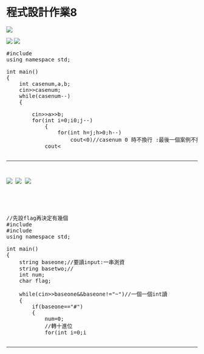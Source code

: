 # 程式設計作業8
![](https://g0v.hackmd.io/_uploads/Sy8Xh997kg.png)

![](https://g0v.hackmd.io/_uploads/BJeEGh99Q1x.png)
![](https://g0v.hackmd.io/_uploads/Sk0PTEsXyg.png)

<pre>
#include<iostream>
using namespace std;

int main()
{
	int casenum,a,b;
	cin>>casenum;
	while(casenum--)
	{
		
		cin>>a>>b;
		for(int i=0;i<b;i++)//印b個波
		{
			for(int j=1;j<=a;j++)
			{
				for(int h=1;h<=j;h++)
					cout<<j;
				cout<<endl;	//每個數字後換行 
			}	
			//*
			//**
			//***
			
			for(int j=a-1;j>0;j--)
			{
				for(int h=j;h>0;h--)
					cout<<j;
				cout<<endl;	//每個數字後換行 
			}
			//**
			//*
			//cout<<endl;//最後一個不換 
			if(i!=b-1)//不適最後一個 波都要換行 :最後一個波不換行 
			{
				cout<<endl;
			}
		}
		//case間要換行 
		if(casenum>0)//casenum 0 時不換行 :最後一個案例不換行 
			cout<<endl;
		 
	}
	
	return 0;
}
</pre>
------
![](https://g0v.hackmd.io/_uploads/BkLlp9c7kl.png)
![](https://g0v.hackmd.io/_uploads/HJl2Io39Xyl.png)
![](https://g0v.hackmd.io/_uploads/SkSdihcQJe.png)
<pre>


//先設flag再決定有幾個
#include<iostream>
#include<string>
using namespace std;

int main()
{
	string baseone;//要讀input:一串測資  
	string basetwo;//
	int num;
	char flag;
	
	while(cin>>baseone&&baseone!="~")//一個一個int讀 
	{
		if(baseone=="#")
		{
			num=0;
			//轉十進位
			for(int i=0;i<basetwo.length();i++)
			{
				if(i!=0)
					num*=2;//除了第一位都成立 
					
				if(basetwo[i]=='1')
					num+=1;	//if flag=0, 跳過累加 
			} 
			basetwo="";//重置 prepare for the next casenum 
			cout<<num<<endl;
		}
		else if(baseone.length()==1)
			flag='1'; //char用''
		else if(baseone.length()==2)
			flag='0';
		else
		{
			for(int i=0;i<baseone.length()-2;i++)
				basetwo +=flag;//不是直接加二 是加兩次11	
		} 
			
		
	}
	return 0;
}
</pre>
-------


